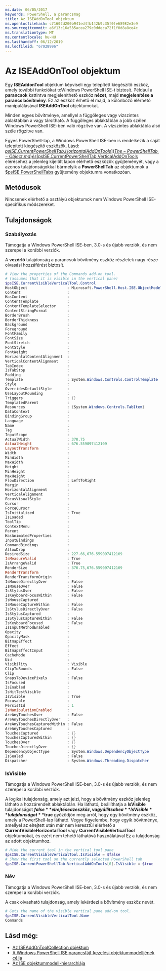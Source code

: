 ```yaml
---
ms.date: 06/05/2017
keywords: PowerShell, a parancsmag
title: Az ISEAddOnTool objektum
ms.openlocfilehash: c71602d200b941ed4fb142b9c35f0fe68982e3e9
ms.sourcegitcommit: a6f13c16a535acea279c0ddeca72f1f0d8a8ce4c
ms.translationtype: MT
ms.contentlocale: hu-HU
ms.lasthandoff: 06/12/2019
ms.locfileid: "67028996"
---
```

# <a name="the-iseaddontool-object"></a>Az ISEAddOnTool objektum

Egy **ISEAddonTool** objektum képviseli egy telepített kiegészítő eszköz, amely további funkciókat toWindows PowerShell ISE-t biztosít. Például a **parancsok** kattintva megjeleníthető eszköz **nézet**, majd **megjelenítése a parancs bővítmény**. Ez az eszköz érhető el majd, a különböző elérhető manipulálásával **ISEAddOnTool** objektumokat.

Minden egyes bővítménye, amellyel a függőleges vagy vízszintes ablaktáblán a vagy társítható. A függőleges ablaktáblán a jobb szélen Windows PowerShell ISE-ben való rögzítve van. A vízszintes ablaktábla alsó széle rögzítve van.

Egyes PowerShell-lap, a Windows PowerShell ISE-ben is rendelkezik a saját telepített kiegészítő eszközök. Lásd: [$psISE.CurrentPowerShellTab.HorizontalAddOnTools](The-PowerShellTab-Object.md) és [$psISE.CurrentPowerShellTab.VerticalAddOnTools](The-PowerShellTab-Object.md) eléréséhez a jelenleg kijelölt lapon elérhető eszközök gyűjteményét, vagy a azonos tulajdonságokkal bármelyik a **PowerShellTab** az objektumok a [$psISE.PowerShellTabs](The-PowerShellTabCollection-Object.md) gyűjtemény objektumra vonatkozóan.

## <a name="methods"></a>Metódusok

Nincsenek elérhető a osztályú objektumok nem Windows PowerShell ISE-specifikus módszereket.

## <a name="properties"></a>Tulajdonságok

### <a name="control"></a>Szabályozás

Támogatja a Windows PowerShell ISE-ben, 3.0-s és újabb verziók, és nem szerepel a korábbi verziók.

A **vezérlő** tulajdonság a parancsok bővítmény eszköz részletek nagy része olvasási hozzáférést biztosít.

```powershell
# View the properties of the Commands add-on tool.
# (assumes that it is visible in the vertical pane)
$psISE.CurrentVisibleVerticalTool.Control
HostObject                  : Microsoft.PowerShell.Host.ISE.ObjectModelRoot
Content                     :
HasContent                  :
ContentTemplate             :
ContentTemplateSelector     :
ContentStringFormat         :
BorderBrush                 :
BorderThickness             :
Background                  :
Foreground                  :
FontFamily                  :
FontSize                    :
FontStretch                 :
FontStyle                   :
FontWeight                  :
HorizontalContentAlignment  :
VerticalContentAlignment    :
TabIndex                    :
IsTabStop                   :
Padding                     :
Template                    : System.Windows.Controls.ControlTemplate
Style                       :
OverridesDefaultStyle       :
UseLayoutRounding           :
Triggers                    : {}
TemplatedParent             :
Resources                   : {System.Windows.Controls.TabItem}
DataContext                 :
BindingGroup                :
Language                    :
Name                        :
Tag                         :
InputScope                  :
ActualWidth                 : 370.75
ActualHeight                : 676.559097412109
LayoutTransform             :
Width                       :
MinWidth                    :
MaxWidth                    :
Height                      :
MinHeight                   :
MaxHeight                   :
FlowDirection               : LeftToRight
Margin                      :
HorizontalAlignment         :
VerticalAlignment           :
FocusVisualStyle            :
Cursor                      :
ForceCursor                 :
IsInitialized               : True
IsLoaded                    :
ToolTip                     :
ContextMenu                 :
Parent                      :
HasAnimatedProperties       :
InputBindings               :
CommandBindings             :
AllowDrop                   :
DesiredSize                 : 227.66,676.559097412109
IsMeasureValid              : True
IsArrangeValid              : True
RenderSize                  : 370.75,676.559097412109
RenderTransform             :
RenderTransformOrigin       :
IsMouseDirectlyOver         : False
IsMouseOver                 : False
IsStylusOver                : False
IsKeyboardFocusWithin       : False
IsMouseCaptured             :
IsMouseCaptureWithin        : False
IsStylusDirectlyOver        : False
IsStylusCaptured            :
IsStylusCaptureWithin       : False
IsKeyboardFocused           : False
IsInputMethodEnabled        :
Opacity                     :
OpacityMask                 :
BitmapEffect                :
Effect                      :
BitmapEffectInput           :
CacheMode                   :
Uid                         :
Visibility                  : Visible
ClipToBounds                : False
Clip                        :
SnapsToDevicePixels         : False
IsFocused                   :
IsEnabled                   :
IsHitTestVisible            :
IsVisible                   : True
Focusable                   :
PersistId                   : 1
IsManipulationEnabled       :
AreAnyTouchesOver           : False
AreAnyTouchesDirectlyOver   :
AreAnyTouchesCapturedWithin : False
AreAnyTouchesCaptured       :
TouchesCaptured             : {}
TouchesCapturedWithin       : {}
TouchesOver                 : {}
TouchesDirectlyOver         : {}
DependencyObjectType        : System.Windows.DependencyObjectType
IsSealed                    : False
Dispatcher                  : System.Windows.Threading.Dispatcher
```

### <a name="isvisible"></a>IsVisible

Támogatja a Windows PowerShell ISE-ben, 3.0-s és újabb verziók, és nem szerepel a korábbi verziók.

A logikai tulajdonság, amely azt jelzi, hogy a bővítmény eszköz jelenleg látható a hozzárendelt ablaktáblán. Ha látható, beállíthatja a **IsVisible** tulajdonságot **$false** elrejtése az eszköz, vagy állítsa be a **IsVisible** tulajdonságot **$true** győződjön meg arról, hogy egy bővítmény eszköz, amely a PowerShell-lap látható. Vegye figyelembe, hogy egyik bővítménye, amellyel az elrejtett után már nem keresztül elérhető a **CurrentVisibleHorizontalTool** vagy **CurrentVisibleVerticalTool** objektumokat, és ezért nem tehető láthatóvá használatával Ez a tulajdonság az adott objektumhoz.

```powershell
# Hide the current tool in the vertical tool pane
$psISE.CurrentVisibleVerticalTool.IsVisible = $false
# Show the first tool on the currently selected PowerShell tab
$psISE.CurrentPowerShellTab.VerticalAddOnTools[0].IsVisible = $true
```

### <a name="name"></a>Név

Támogatja a Windows PowerShell ISE-ben, 3.0-s és újabb verziók, és nem szerepel a korábbi verziók.

A csak olvasható tulajdonság, amely lekérdezi a bővítmény eszköz nevét.

```powershell
# Gets the name of the visible vertical pane add-on tool.
$psISE.CurrentVisibleVerticalTool.Name
Commands
```

## <a name="see-also"></a>Lásd még:

- [Az ISEAddOnToolCollection objektum](The-ISEAddOnToolCollection-Object.md)
- [A Windows PowerShell ISE parancsfájl-kezelési objektummodelljének célja](Purpose-of-the-Windows-PowerShell-ISE-Scripting-Object-Model.md)
- [Az ISE objektummodell-hierarchiája](The-ISE-Object-Model-Hierarchy.md)
